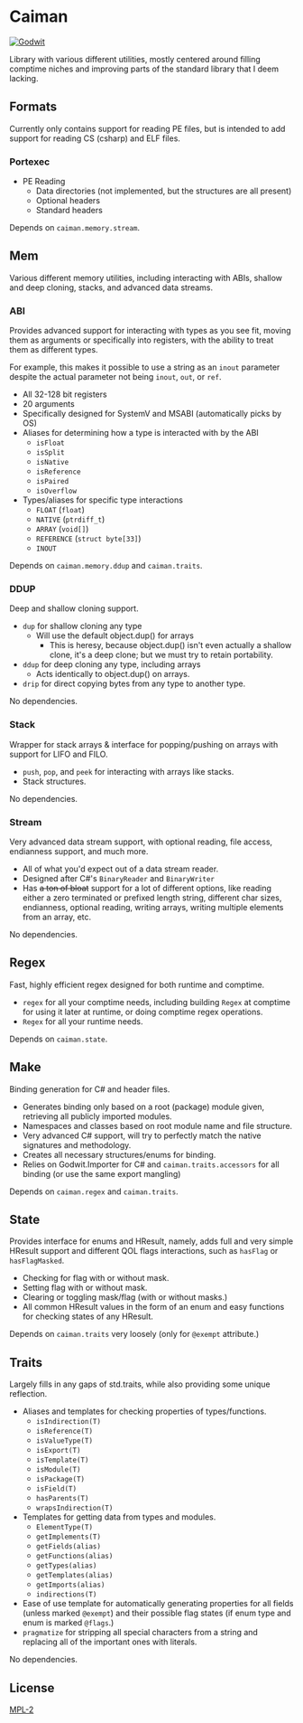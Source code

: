# Caiman

[![Godwit](https://img.shields.io/badge/Godwit-orange?style=for-the-badge&logo=github)](https://github.com/cetio/godwit)

Library with various different utilities, mostly centered around filling comptime niches and improving parts of the standard library that I deem lacking.

## Formats

Currently only contains support for reading PE files, but is intended to add support for reading CS (csharp) and ELF files.

### Portexec

- PE Reading
    - Data directories (not implemented, but the structures are all present)
    - Optional headers
    - Standard headers

Depends on `caiman.memory.stream`.

## Mem

Various different memory utilities, including interacting with ABIs, shallow and deep cloning, stacks, and advanced data streams.

### ABI

Provides advanced support for interacting with types as you see fit, moving them as arguments or specifically into registers, with the ability to treat them as different types.

For example, this makes it possible to use a string as an `inout` parameter despite the actual parameter not being `inout`, `out`, or `ref`.

- All 32-128 bit registers
- 20 arguments
- Specifically designed for SystemV and MSABI (automatically picks by OS)
- Aliases for determining how a type is interacted with by the ABI
    - `isFloat`
    - `isSplit`
    - `isNative`
    - `isReference`
    - `isPaired`
    - `isOverflow`
- Types/aliases for specific type interactions
    - `FLOAT` (`float`)
    - `NATIVE` (`ptrdiff_t`)
    - `ARRAY` (`void[]`)
    - `REFERENCE` (`struct byte[33]`)
    - `INOUT`

Depends on `caiman.memory.ddup` and `caiman.traits`.

### DDUP

Deep and shallow cloning support.

- `dup` for shallow cloning any type
    - Will use the default object.dup() for arrays
        - This is heresy, because object.dup() isn't even actually a shallow clone, it's a deep clone; but we must try to retain portability.
- `ddup` for deep cloning any type, including arrays
    - Acts identically to object.dup() on arrays.
- `drip` for direct copying bytes from any type to another type.

No dependencies.

### Stack

Wrapper for stack arrays & interface for popping/pushing on arrays with support for LIFO and FILO.

- `push`, `pop`, and `peek` for interacting with arrays like stacks.
- Stack structures.

No dependencies.

### Stream

Very advanced data stream support, with optional reading, file access, endianness support, and much more.

- All of what you'd expect out of a data stream reader.
- Designed after C#'s `BinaryReader` and `BinaryWriter`
- Has ~~a ton of bloat~~ support for a lot of different options, like reading either a zero terminated or prefixed length string, different char sizes, endianness, optional reading, writing arrays, writing multiple elements from an array, etc.

No dependencies.

## Regex

Fast, highly efficient regex designed for both runtime and comptime.

- `regex` for all your comptime needs, including building `Regex` at comptime for using it later at runtime, or doing comptime regex operations.
- `Regex` for all your runtime needs.

Depends on `caiman.state`.

## Make

Binding generation for C# and header files.

- Generates binding only based on a root (package) module given, retrieving all publicly imported modules.
- Namespaces and classes based on root module name and file structure.
- Very advanced C# support, will try to perfectly match the native signatures and methodology.
- Creates all necessary structures/enums for binding.
- Relies on Godwit.Importer for C# and `caiman.traits.accessors` for all binding (or use the same export mangling)

Depends on `caiman.regex` and `caiman.traits`.

## State

Provides interface for enums and HResult, namely, adds full and very simple HResult support and different QOL flags interactions, such as `hasFlag` or `hasFlagMasked`.

- Checking for flag with or without mask.
- Setting flag with or without mask.
- Clearing or toggling mask/flag (with or without masks.)
- All common HResult values in the form of an enum and easy functions for checking states of any HResult.

Depends on `caiman.traits` very loosely (only for `@exempt` attribute.)

## Traits

Largely fills in any gaps of std.traits, while also providing some unique reflection.

- Aliases and templates for checking properties of types/functions.
    - `isIndirection(T)`
    - `isReference(T)`
    - `isValueType(T)`
    - `isExport(T)`
    - `isTemplate(T)`
    - `isModule(T)`
    - `isPackage(T)`
    - `isField(T)`
    - `hasParents(T)`
    - `wrapsIndirection(T)`
- Templates for getting data from types and modules.
    - `ElementType(T)`
    - `getImplements(T)`
    - `getFields(alias)`
    - `getFunctions(alias)`
    - `getTypes(alias)`
    - `getTemplates(alias)`
    - `getImports(alias)`
    - `indirections(T)`
- Ease of use template for automatically generating properties for all fields (unless marked `@exempt`) and their possible flag states (if enum type and enum is marked `@flags`.)
- `pragmatize` for stripping all special characters from a string and replacing all of the important ones with literals.

No dependencies.

## License

[MPL-2](/LICENSE.txt)
